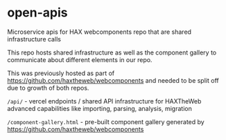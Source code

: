 # open-apis
Microservice apis for HAX webcomponents repo that are shared infrastructure calls

This repo hosts shared infrastructure as well as the component gallery to communicate about different elements in our repo.

This was previously hosted as part of https://github.com/haxtheweb/webcomponents and needed to be split off due to growth of both repos.

`/api/` - vercel endpoints / shared API infrastructure for HAXTheWeb advanced capabilities like importing, parsing, analysis, migration

`/component-gallery.html` -  pre-built component gallery generated by https://github.com/haxtheweb/webcomponents
